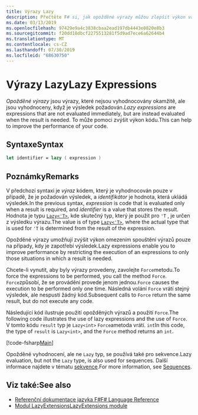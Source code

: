 ```yaml
---
title: Výrazy Lazy
description: Přečtěte F# si, jak opožděné výrazy můžou zlepšit výkon vašich aplikací a knihoven.
ms.date: 03/13/2019
ms.openlocfilehash: 97429e9a4c3838cbaa2ead197db4443e0820e8b3
ms.sourcegitcommit: f20dd18dbcf2275513281f5d9ad7ece6a62644b4
ms.translationtype: MT
ms.contentlocale: cs-CZ
ms.lasthandoff: 07/30/2019
ms.locfileid: "68630750"
---
```

# <a name="lazy-expressions"></a><span data-ttu-id="acb34-103">Výrazy Lazy</span><span class="sxs-lookup"><span data-stu-id="acb34-103">Lazy Expressions</span></span>

<span data-ttu-id="acb34-104">*Opožděné výrazy* jsou výrazy, které nejsou vyhodnocovány okamžitě, ale jsou vyhodnoceny, když je výsledek požadován.</span><span class="sxs-lookup"><span data-stu-id="acb34-104">*Lazy expressions* are expressions that are not evaluated immediately, but are instead evaluated when the result is needed.</span></span> <span data-ttu-id="acb34-105">To může pomoci zvýšit výkon kódu.</span><span class="sxs-lookup"><span data-stu-id="acb34-105">This can help to improve the performance of your code.</span></span>

## <a name="syntax"></a><span data-ttu-id="acb34-106">Syntaxe</span><span class="sxs-lookup"><span data-stu-id="acb34-106">Syntax</span></span>

```fsharp
let identifier = lazy ( expression )
```

## <a name="remarks"></a><span data-ttu-id="acb34-107">Poznámky</span><span class="sxs-lookup"><span data-stu-id="acb34-107">Remarks</span></span>

<span data-ttu-id="acb34-108">V předchozí syntaxi je *výraz* kódem, který je vyhodnocován pouze v případě, že je požadován výsledek, a *identifikátor* je hodnota, která ukládá výsledek.</span><span class="sxs-lookup"><span data-stu-id="acb34-108">In the previous syntax, *expression* is code that is evaluated only when a result is required, and *identifier* is a value that stores the result.</span></span> <span data-ttu-id="acb34-109">Hodnota je typu [`Lazy<'T>`](https://msdn.microsoft.com/library/b29d0af5-6efb-4a55-a278-2662a4ecc489), kde skutečný typ, který je použit pro `'T` , je určen z výsledku výrazu.</span><span class="sxs-lookup"><span data-stu-id="acb34-109">The value is of type [`Lazy<'T>`](https://msdn.microsoft.com/library/b29d0af5-6efb-4a55-a278-2662a4ecc489), where the actual type that is used for `'T` is determined from the result of the expression.</span></span>

<span data-ttu-id="acb34-110">Opožděné výrazy umožňují zvýšit výkon omezením spouštění výrazů pouze na případy, kdy je zapotřebí výsledek.</span><span class="sxs-lookup"><span data-stu-id="acb34-110">Lazy expressions enable you to improve performance by restricting the execution of an expressions to only those situations in which a result is needed.</span></span>

<span data-ttu-id="acb34-111">Chcete-li vynutit, aby byly výrazy provedeny, zavolejte `Force`metodu.</span><span class="sxs-lookup"><span data-stu-id="acb34-111">To force the expressions to be performed, you call the method `Force`.</span></span> <span data-ttu-id="acb34-112">`Force`způsobí, že se provádění provede jenom jednou.</span><span class="sxs-lookup"><span data-stu-id="acb34-112">`Force` causes the execution to be performed only one time.</span></span> <span data-ttu-id="acb34-113">Následná volání `Force` vrátí stejný výsledek, ale nespustí žádný kód.</span><span class="sxs-lookup"><span data-stu-id="acb34-113">Subsequent calls to `Force` return the same result, but do not execute any code.</span></span>

<span data-ttu-id="acb34-114">Následující kód ilustruje použití opožděných výrazů a použití `Force`.</span><span class="sxs-lookup"><span data-stu-id="acb34-114">The following code illustrates the use of lazy expressions and the use of `Force`.</span></span> <span data-ttu-id="acb34-115">V tomto kódu `result` typ je `Lazy<int>` `Force`ametoda vrátí. `int`</span><span class="sxs-lookup"><span data-stu-id="acb34-115">In this code, the type of `result` is `Lazy<int>`, and the `Force` method returns an `int`.</span></span>

[!code-fsharp[Main](~/samples/snippets/fsharp/lang-ref-2/snippet73011.fs)]

<span data-ttu-id="acb34-116">Opožděné vyhodnocení, ale ne `Lazy` typ, se používá také pro sekvence.</span><span class="sxs-lookup"><span data-stu-id="acb34-116">Lazy evaluation, but not the `Lazy` type, is also used for sequences.</span></span> <span data-ttu-id="acb34-117">Další informace najdete v tématu [sekvence](sequences.md).</span><span class="sxs-lookup"><span data-stu-id="acb34-117">For more information, see [Sequences](sequences.md).</span></span>

## <a name="see-also"></a><span data-ttu-id="acb34-118">Viz také:</span><span class="sxs-lookup"><span data-stu-id="acb34-118">See also</span></span>

- [<span data-ttu-id="acb34-119">Referenční dokumentace jazyka F#</span><span class="sxs-lookup"><span data-stu-id="acb34-119">F# Language Reference</span></span>](index.md)
- [<span data-ttu-id="acb34-120">Modul LazyExtensions</span><span class="sxs-lookup"><span data-stu-id="acb34-120">LazyExtensions module</span></span>](https://msdn.microsoft.com/library/86671f40-84a0-402a-867d-ae596218d948)
